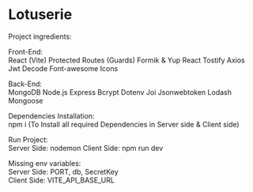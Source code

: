 # Lotuserie

Project ingredients:  

Front-End:  
React (Vite)
Protected Routes (Guards)
Formik & Yup
React Tostify
Axios
Jwt Decode
Font-awesome Icons

Back-End:  
MongoDB
Node.js
Express
Bcrypt
Dotenv
Joi
Jsonwebtoken
Lodash
Mongoose

Dependencies Installation:  
npm i (To Install all required Dependencies in Server side & Client side)  

Run Project:  
Server Side: nodemon
Client Side: npm run dev  

Missing env variables:  
Server Side: PORT, db, SecretKey  
Client Side: VITE_API_BASE_URL
